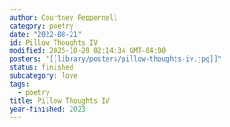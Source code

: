 ```yaml
---
author: Courtney Peppernell
category: poetry
date: "2022-08-21"
id: Pillow Thoughts IV
modified: 2025-10-29 02:14:34 GMT-04:00
posters: "[[library/posters/pillow-thoughts-iv.jpg]]"
status: finished
subcategory: love
tags:
  - poetry
title: Pillow Thoughts IV
year-finished: 2023
---
```

